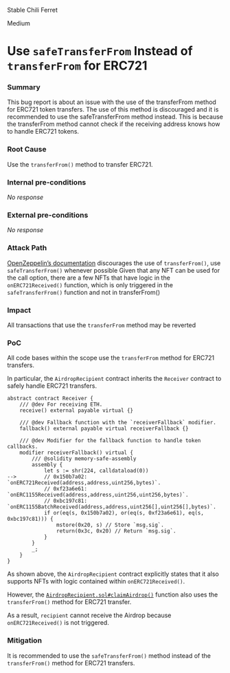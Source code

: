 Stable Chili Ferret

Medium

# Use `safeTransferFrom` Instead of `transferFrom` for ERC721

### Summary

This bug report is about an issue with the use of the transferFrom method for ERC721 token transfers. The use of this method is discouraged and it is recommended to use the safeTransferFrom method instead. This is because the transferFrom method cannot check if the receiving address knows how to handle ERC721 tokens.


### Root Cause

Use the `transferFrom()` method to transfer ERC721.

### Internal pre-conditions

_No response_

### External pre-conditions

_No response_

### Attack Path

[OpenZeppelin’s documentation](https://docs.openzeppelin.com/contracts/4.x/api/token/erc721#IERC721-transferFrom-address-address-uint256-) discourages the use of `transferFrom()`, use `safeTransferFrom()` whenever possible
Given that any NFT can be used for the call option, there are a few NFTs that have logic in the `onERC721Received()` function, which is only triggered in the `safeTransferFrom()` function and not in transferFrom()


### Impact

All transactions that use the `transferFrom` method may be reverted

### PoC

All code bases within the scope use the `transferFrom` method for ERC721 transfers.

In particular, the `AirdropRecipient` contract inherits the `Receiver` contract to safely handle ERC721 transfers.
```solidity
abstract contract Receiver {
    /// @dev For receiving ETH.
    receive() external payable virtual {}

    /// @dev Fallback function with the `receiverFallback` modifier.
    fallback() external payable virtual receiverFallback {}

    /// @dev Modifier for the fallback function to handle token callbacks.
    modifier receiverFallback() virtual {
        /// @solidity memory-safe-assembly
        assembly {
            let s := shr(224, calldataload(0))
-->         // 0x150b7a02: `onERC721Received(address,address,uint256,bytes)`.
            // 0xf23a6e61: `onERC1155Received(address,address,uint256,uint256,bytes)`.
            // 0xbc197c81: `onERC1155BatchReceived(address,address,uint256[],uint256[],bytes)`.
            if or(eq(s, 0x150b7a02), or(eq(s, 0xf23a6e61), eq(s, 0xbc197c81))) {
                mstore(0x20, s) // Store `msg.sig`.
                return(0x3c, 0x20) // Return `msg.sig`.
            }
        }
        _;
    }
}
```
As shown above, the `AirdropRecipient` contract explicitly states that it also supports NFTs with logic contained within `onERC721Received()`.

However, the [`AirdropRecipient.sol#claimAirdrop()`](https://github.com/sherlock-audit/2024-08-flayer/blob/main/flayer/src/contracts/utils/AirdropRecipient.sol#L136) function also uses the `transferFrom()` method for ERC721 transfer.

As a result, `recipient` cannot receive the Airdrop because `onERC721Received()` is not triggered.


### Mitigation

It is recommended to use the `safeTransferFrom()` method instead of the `transferFrom()` method for ERC721 transfers.